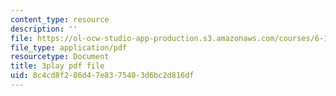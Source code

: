 ```yaml
---
content_type: resource
description: ''
file: https://ol-ocw-studio-app-production.s3.amazonaws.com/courses/6-189-multicore-programming-primer-january-iap-2007/8c4cd8f286d47e8375403d6bc2d816df_gIuL_WdfH74.pdf
file_type: application/pdf
resourcetype: Document
title: 3play pdf file
uid: 8c4cd8f2-86d4-7e83-7540-3d6bc2d816df
---
```

